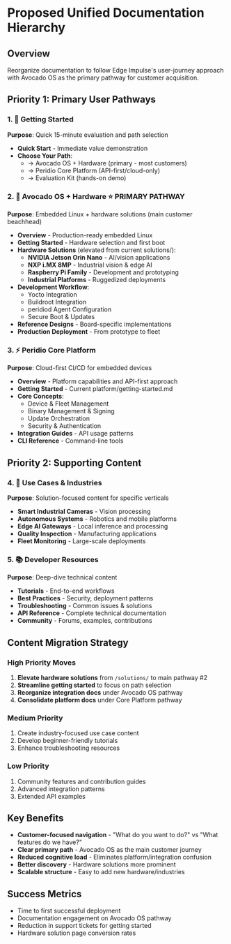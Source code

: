 # Proposed Unified Documentation Hierarchy

## Overview
Reorganize documentation to follow Edge Impulse's user-journey approach with Avocado OS as the primary pathway for customer acquisition.

## **Priority 1: Primary User Pathways**

### **1. 🚀 Getting Started**
**Purpose**: Quick 15-minute evaluation and path selection
- **Quick Start** - Immediate value demonstration
- **Choose Your Path**:
  - → Avocado OS + Hardware (primary - most customers)
  - → Peridio Core Platform (API-first/cloud-only)
  - → Evaluation Kit (hands-on demo)

### **2. 🔧 Avocado OS + Hardware** ⭐ **PRIMARY PATHWAY**
**Purpose**: Embedded Linux + hardware solutions (main customer beachhead)
- **Overview** - Production-ready embedded Linux
- **Getting Started** - Hardware selection and first boot
- **Hardware Solutions** (elevated from current solutions/):
  - **NVIDIA Jetson Orin Nano** - AI/vision applications
  - **NXP i.MX 8MP** - Industrial vision & edge AI
  - **Raspberry Pi Family** - Development and prototyping
  - **Industrial Platforms** - Ruggedized deployments
- **Development Workflow**:
  - Yocto Integration
  - Buildroot Integration
  - peridiod Agent Configuration
  - Secure Boot & Updates
- **Reference Designs** - Board-specific implementations
- **Production Deployment** - From prototype to fleet

### **3. ⚡ Peridio Core Platform**
**Purpose**: Cloud-first CI/CD for embedded devices
- **Overview** - Platform capabilities and API-first approach
- **Getting Started** - Current platform/getting-started.md
- **Core Concepts**:
  - Device & Fleet Management
  - Binary Management & Signing
  - Update Orchestration
  - Security & Authentication
- **Integration Guides** - API usage patterns
- **CLI Reference** - Command-line tools

## **Priority 2: Supporting Content**

### **4. 🎯 Use Cases & Industries**
**Purpose**: Solution-focused content for specific verticals
- **Smart Industrial Cameras** - Vision processing
- **Autonomous Systems** - Robotics and mobile platforms
- **Edge AI Gateways** - Local inference and processing
- **Quality Inspection** - Manufacturing applications
- **Fleet Monitoring** - Large-scale deployments

### **5. 📚 Developer Resources**
**Purpose**: Deep-dive technical content
- **Tutorials** - End-to-end workflows
- **Best Practices** - Security, deployment patterns
- **Troubleshooting** - Common issues & solutions
- **API Reference** - Complete technical documentation
- **Community** - Forums, examples, contributions

## **Content Migration Strategy**

### **High Priority Moves**
1. **Elevate hardware solutions** from `/solutions/` to main pathway #2
2. **Streamline getting started** to focus on path selection
3. **Reorganize integration docs** under Avocado OS pathway
4. **Consolidate platform docs** under Core Platform pathway

### **Medium Priority**
1. Create industry-focused use case content
2. Develop beginner-friendly tutorials
3. Enhance troubleshooting resources

### **Low Priority**
1. Community features and contribution guides
2. Advanced integration patterns
3. Extended API examples

## **Key Benefits**
- **Customer-focused navigation** - "What do you want to do?" vs "What features do we have?"
- **Clear primary path** - Avocado OS as the main customer journey
- **Reduced cognitive load** - Eliminates platform/integration confusion
- **Better discovery** - Hardware solutions more prominent
- **Scalable structure** - Easy to add new hardware/industries

## **Success Metrics**
- Time to first successful deployment
- Documentation engagement on Avocado OS pathway
- Reduction in support tickets for getting started
- Hardware solution page conversion rates